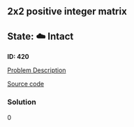 ## 2x2 positive integer matrix

## State: :cloud: **Intact**

**ID: 420**

[Problem Description](https://projecteuler.net/problem=420)

[Source code](main.cpp)

### Solution
0